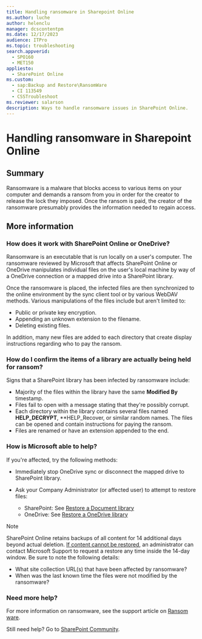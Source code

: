 ```yaml
---
title: Handling ransomware in Sharepoint Online
ms.author: luche
author: helenclu
manager: dcscontentpm
ms.date: 12/17/2023
audience: ITPro
ms.topic: troubleshooting
search.appverid: 
  - SPO160
  - MET150
appliesto: 
  - SharePoint Online
ms.custom: 
  - sap:Backup and Restore\RansomWare
  - CI 113549
  - CSSTroubleshoot
ms.reviewer: salarson
description: Ways to handle ransomware issues in SharePoint Online.
---
```


# Handling ransomware in Sharepoint Online

## Summary

Ransomware is a malware that blocks access to various items on your computer and demands a ransom from you in order for the creator to release the lock they imposed.  Once the ransom is paid, the creator of the ransomware presumably provides the information needed to regain access.

## More information

### How does it work with SharePoint Online or OneDrive?

Ransomware is an executable that is run locally on a user's computer. The ransomware reviewed by Microsoft that affects SharePoint Online or OneDrive manipulates individual files on the user's local machine by way of a OneDrive connection or a mapped drive into a SharePoint library.

Once the ransomware is placed, the infected files are then synchronized to the online environment by the sync client tool or by various WebDAV methods. Various manipulations of the files include but aren't limited to:

- Public or private key encryption.
- Appending an unknown extension to the filename.
- Deleting existing files.

In addition, many new files are added to each directory that create display instructions regarding who to pay the ransom.

### How do I confirm the items of a library are actually being held for ransom?

Signs that a SharePoint library has been infected by ransomware include:

- Majority of the files within the library have the same **Modified By** timestamp.
- Files fail to open with a message stating that they're possibly corrupt.
- Each directory within the library contains several files named **HELP_DECRYPT**, **HELP_Recover, or similar random names. The files can be opened and contain instructions for paying the ransom.
- Files are renamed or have an extension appended to the end.

### How is Microsoft able to help?

If you're affected, try the following methods:

- Immediately stop OneDrive sync or disconnect the mapped drive to SharePoint library. 
- Ask your Company Administrator (or affected user) to attempt to restore files:

   - SharePoint: See [Restore a Document library](https://support.office.com/article/restore-a-document-library-317791c3-8bd0-4dfd-8254-3ca90883d39a)
   - OneDrive: See [Restore a OneDrive library](https://support.office.com/article/restore-your-onedrive-fa231298-759d-41cf-bcd0-25ac53eb8a15)

> [!NOTE]
> SharePoint Online retains backups of all content for 14 additional days beyond actual deletion. [If content cannot be restored](https://support.office.com/article/Restore-a-previous-version-of-an-item-or-file-in-SharePoint-F66DBDA0-81F4-4D1E-B08C-793265C58934), an administrator can contact Microsoft Support to request a restore any time inside the 14-day window. Be sure to note the following details:
> - What site collection URL(s) that have been affected by ransomware?
> - When was the last known time the files were not modified by the ransomware?

### Need more help?

For more information on ransomware, see the support article on [Ransom ware](https://www.microsoft.com/security/portal/mmpc/shared/ransomware.aspx). 

Still need help? Go to [SharePoint Community](https://techcommunity.microsoft.com/t5/sharepoint/ct-p/SharePoint).
